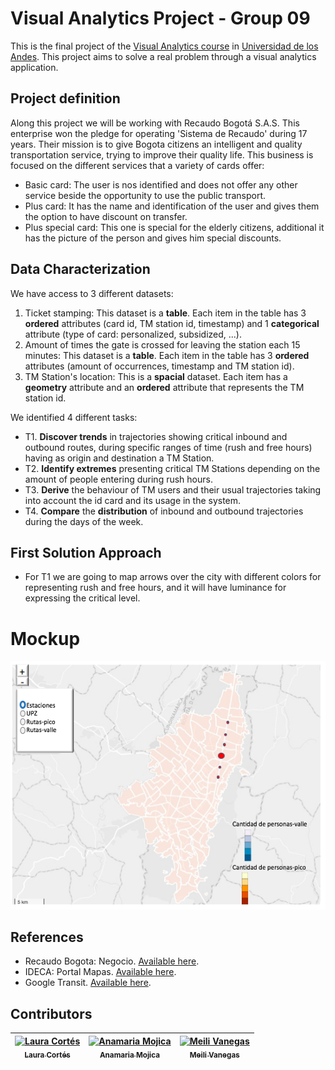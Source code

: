 # Visual Analytics Project - Group 09

This is the final project of the [Visual Analytics course](http://johnguerra.co/classes/isis_4822_fall_2016/) in [Universidad de los Andes](http://www.uniandes.edu.co/). This project aims to solve a real problem through a visual analytics application. 

## Project definition

Along this project we will be working with Recaudo Bogotá S.A.S. This enterprise won the pledge for operating 'Sistema de Recaudo' during 17 years. Their mission is to give Bogota citizens an intelligent and quality transportation service, trying to improve their quality life. 
This business is focused on the different services that a variety of cards offer:
- Basic card: The user is nos identified and does not offer any other service beside the opportunity to use the public transport.
- Plus card: It has the name and identification of the user and gives them the option to have discount on transfer.
- Plus special card: This one is special for the elderly citizens, additional it has the picture of the person and gives him special discounts.

## Data Characterization

We have access to 3 different datasets:
 1. Ticket stamping: This dataset is a **table**. Each item in the table has 3 **ordered** attributes (card id, TM station id, timestamp) and 1 **categorical** attribute (type of card: personalized, subsidized, ...). 
 2. Amount of times the gate is crossed for leaving the station each 15 minutes: This dataset is a **table**. Each item in the table has 3 **ordered** attributes (amount of occurrences, timestamp and TM station id). 
 3. TM Station's location: This is a **spacial** dataset. Each item has a **geometry** attribute and an **ordered** attribute that represents the TM station id. 
 
We identified 4 different tasks:
 
- T1. **Discover trends** in trajectories showing critical inbound and outbound routes, during specific ranges of time (rush and free hours) having as origin and destination a TM Station.
- T2. **Identify extremes** presenting critical TM Stations depending on the amount of people entering during rush hours.
- T3. **Derive** the behaviour of TM users and their usual trajectories taking into account the id card and its usage in the system.
- T4. **Compare** the **distribution** of inbound and outbound trajectories during the days of the week. 
 
## First Solution Approach

- For T1 we are going to map arrows over the city with different colors for representing rush and free hours, and it will have luminance for expressing the critical level.

# Mockup
![Mockup](docs/mockup.png)

## References
- Recaudo Bogota: Negocio. [Available here](http://conexion.recaudobogota.com/content/negocio).
- IDECA: Portal Mapas. [Available here](http://mapas.bogota.gov.co/portalmapas/).
- Google Transit. [Available here](https://www.google.com/maps?saddr=Calle+185%2C+Bogot%C3%A1%2C+Colombia&daddr=Universidad+de+los+Andes+-+edificio+Mario+Laserna%2C+Bogot%C3%A1%2C+Colombia&ie=UTF8&f=d&sort=def&dirflg=r&hl=en).

## Contributors
<!-- Contributors table START -->
| [![Laura Cortés](https://avatars.githubusercontent.com/LauraCortes?s=100)<br /><sub>Laura Cortés</sub>](https://github.com/LauraCortes)<br />| [![Anamaria Mojica](https://avatars.githubusercontent.com/aiMojica10?s=100)<br /><sub>Anamaria Mojica</sub>](https://github.com/aiMojica10)<br />| [![Meili Vanegas](https://avatars.githubusercontent.com/mvanegas10?s=100)<br /><sub>Meili Vanegas</sub>](https://github.com/mvanegas10)<br /> |
| :---: | :---: | :---: |

<!-- Contributors table END -->

